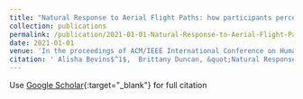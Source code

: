 ```yaml
---
title: "Natural Response to Aerial Flight Paths: how participants perceive and respond to drone communications"
collection: publications
permalink: /publication/2021-01-01-Natural-Response-to-Aerial-Flight-Paths-how-participants-perceive-and-respond-to-drone-communications
date: 2021-01-01
venue: 'In the proceedings of ACM/IEEE International Conference on Human Robot Interaction'
citation: ' Alisha Bevins$^1$,  Brittany Duncan, &quot;Natural Response to Aerial Flight Paths: how participants perceive and respond to drone communications.&quot; In the proceedings of ACM/IEEE International Conference on Human Robot Interaction, 2021.'
---
```

Use [Google Scholar](https://scholar.google.com/scholar?q=Natural+Response+to+Aerial+Flight+Paths:+how+participants+perceive+and+respond+to+drone+communications){:target="_blank"} for full citation